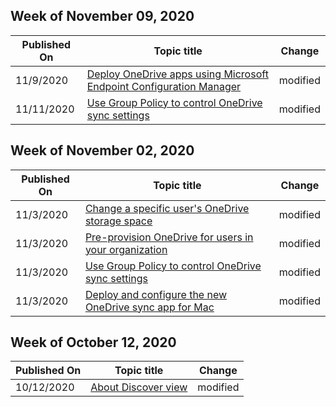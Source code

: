 <!-- This file is generated automatically each week. Changes made to this file will be overwritten.-->



## Week of November 09, 2020


| Published On |Topic title | Change |
|------|------------|--------|
| 11/9/2020 | [Deploy OneDrive apps using Microsoft Endpoint Configuration Manager](/OneDrive/deploy-on-windows) | modified |
| 11/11/2020 | [Use Group Policy to control OneDrive sync settings](/OneDrive/use-group-policy) | modified |


## Week of November 02, 2020


| Published On |Topic title | Change |
|------|------------|--------|
| 11/3/2020 | [Change a specific user's OneDrive storage space](/OneDrive/change-user-storage) | modified |
| 11/3/2020 | [Pre-provision OneDrive for users in your organization](/OneDrive/pre-provision-accounts) | modified |
| 11/3/2020 | [Use Group Policy to control OneDrive sync settings](/OneDrive/use-group-policy) | modified |
| 11/3/2020 | [Deploy and configure the new OneDrive sync app for Mac](/OneDrive/deploy-and-configure-on-macos) | modified |


## Week of October 12, 2020


| Published On |Topic title | Change |
|------|------------|--------|
| 10/12/2020 | [About Discover view](/OneDrive/help-users-use-discover-view) | modified |
